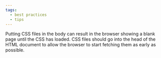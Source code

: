 ```yaml
---
tags:
  - best practices
  - tips
---
```


Putting CSS files in the body can result in the browser showing a blank page until the CSS has loaded. CSS files should go into the head of the HTML document to allow the browser to start fetching them as early as possible.